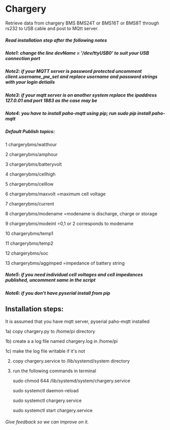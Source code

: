 # Chargery
Retrieve data from chargery BMS BMS24T or BMS16T or BMS8T through rs232 to USB cable and post to MQtt server. 


##### Read installation step after the following notes 

##### Note1: change the line devName = '/dev/ttyUSB0' to suit your USB connection port

##### Note2: if your MQTT server is password protected uncomment client.username_pw_set and replace username and password strings with your login detiails

##### Note3: if your mqtt server is on another system replace the ipaddress 127.0.01 and port 1883 as the case may be

##### Note4: you have to install paho-mqtt using pip; run sudo pip install paho-mqtt


##### Default Publish topics: 
1 chargerybms/watthour 

2 chargerybms/amphour 

3 chargerybms/batteryvolt 

4 chargerybms/cellhigh 

5 chargerybms/celllow 

6 chargerybms/maxvolt =maximum cell voltage

7 chargerybms/current 

8 chargerybms/modename =modename is discharge, charge or storage

9 chargerybms/modeint =0,1 or 2 corresponds to modename

10 chargerybms/temp1

11 chargerybms/temp2 

12 chargerybms/soc 

13 chargerybms/aggimped =impedance of battery string


##### Note5: if you need individual cell voltages and cell impedances published, uncomment same in the script

##### Note6: if you don't have pyserial install from pip


## Installation steps:

It is assumed that you have mqtt server, pyserial paho-mqtt installed

1a) copy chargery.py to /home/pi directory

1b) create a a log file named chargery.log in /home/pi

1c) make the log file writable if it's not


2) copy chargery.service to /lib/systemd/system directory

3) run the following commands  in terminal

	sudo chmod 644 /lib/systemd/system/chargery.service
	
	sudo systemctl daemon-reload
	
	sudo systemctl chargery.service
	
	sudo systemctl start chargery.service
	


###### Give feedback so we can improve on it.


